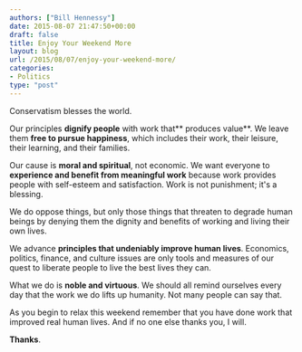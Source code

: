 ```yaml
---
authors: ["Bill Hennessy"]
date: 2015-08-07 21:47:50+00:00
draft: false
title: Enjoy Your Weekend More
layout: blog
url: /2015/08/07/enjoy-your-weekend-more/
categories:
- Politics
type: "post"
---
```


Conservatism blesses the world.

Our principles **dignify people** with work that** produces value**. We leave them **free to pursue happiness**, which includes their work, their leisure, their learning, and their families.

Our cause is **moral and spiritual**, not economic. We want everyone to **experience and benefit from meaningful work** because work provides people with self-esteem and satisfaction. Work is not punishment; it's a blessing.

We do oppose things, but only those things that threaten to degrade human beings by denying them the dignity and benefits of working and living their own lives.

We advance **principles that undeniably improve human lives**. Economics, politics, finance, and culture issues are only tools and measures of our quest to liberate people to live the best lives they can.

What we do is **noble and virtuous**. We should all remind ourselves every day that the work we do lifts up humanity. Not many people can say that.

As you begin to relax this weekend remember that you have done work that improved real human lives. And if no one else thanks you, I will.

**Thanks**.
